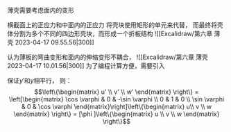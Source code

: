 薄壳需要考虑面内的变形

横截面上的正应力和中面内的正应力
将壳块使用矩形的单元来代替， 而最终将壳体分割为多个不同的四边形壳块，而形成一个折板结构
![[Excalidraw/第六章 薄壳 2023-04-17 09.55.56|300]]

认为薄板的弯曲变形和面内的伸缩变形不耦合，
![[Excalidraw/第六章 薄壳 2023-04-17 10.01.56|300]]
为了编程计算方便，需要引入

保证$y'$和$y$相平行， 则：
$$\left\{\begin{matrix}
u' \\ v' \\ w'
\end{matrix} \right\} = \left[\begin{matrix}
\cos \varphi & 0 & -\sin \varphi \\
0 & 1 & 0  \\
\sin  \varphi & 0  & \cos \varphi
\end{matrix}\right]\left\{\begin{matrix}
u\\ v \\ w
\end{matrix} \right\} = [\phi ]\left\{\begin{matrix}
u \\ v \\ w 
\end{matrix} \right\}$$
